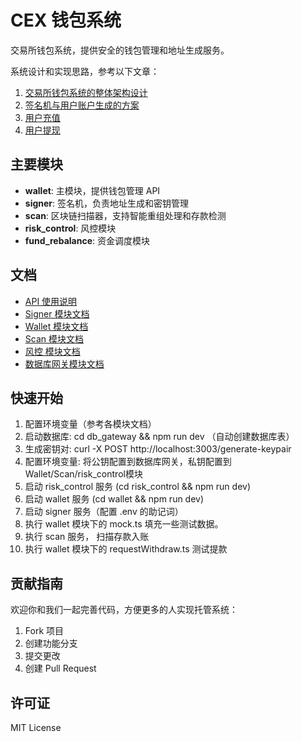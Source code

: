 # CEX 钱包系统

交易所钱包系统，提供安全的钱包管理和地址生成服务。

系统设计和实现思路，参考以下文章：

1. [交易所钱包系统的整体架构设计](https://learnblockchain.cn/article/20345)
2. [签名机与用户账户生成的方案](https://learnblockchain.cn/article/20693) 
3. [用户充值](https://learnblockchain.cn/article/20925)
4. [用户提现](https://learnblockchain.cn/article/21061)


## 主要模块

- **wallet**: 主模块，提供钱包管理 API
- **signer**: 签名机，负责地址生成和密钥管理  
- **scan**: 区块链扫描器，支持智能重组处理和存款检测
- **risk_control**: 风控模块
- **fund_rebalance**: 资金调度模块


## 文档

- [API 使用说明](API_USAGE.md)
- [Signer 模块文档](signer/README.md)
- [Wallet 模块文档](wallet/README.md)
- [Scan 模块文档](scan/README.md)
- [风控 模块文档](risk_control/README.md)
- [数据库网关模块文档](db_gateway/README.md)

## 快速开始

1. 配置环境变量（参考各模块文档）
2. 启动数据库: cd db_gateway && npm run dev （自动创建数据库表）
  1. 生成密钥对: curl -X POST http://localhost:3003/generate-keypair
  2. 配置环境变量: 将公钥配置到数据库网关，私钥配置到Wallet/Scan/risk_control模块
3. 启动 risk_control 服务 (cd risk_control && npm run dev)
4. 启动 wallet 服务  (cd wallet && npm run dev)
5. 启动 signer 服务（配置 .env 的助记词）
6. 执行 wallet 模块下的 mock.ts 填充一些测试数据。
7. 执行 scan 服务， 扫描存款入账
8. 执行 wallet 模块下的 requestWithdraw.ts 测试提款


## 贡献指南

欢迎你和我们一起完善代码，方便更多的人实现托管系统：

1. Fork 项目
2. 创建功能分支
3. 提交更改
4. 创建 Pull Request

## 许可证

MIT License
